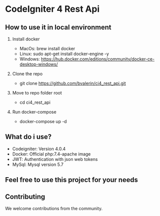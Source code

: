 # CodeIgniter 4 Rest Api

## How to use it in local environment
1. Install docker
    - MacOs: brew install docker
    - Linux: sudo apt-get install docker-engine -y
    - Windows: https://hub.docker.com/editions/community/docker-ce-desktop-windows/

2. Clone the repo
    - git clone https://github.com/bvalerin/ci4_rest_api.git

3. Move to repo folder root
    - cd ci4_rest_api

4. Run docker-compose
    - docker-compose up -d

## What do i use?
- Codeigniter: Version 4.0.4
- Docker: Official php:7.4-apache image
- JWT: Authentication with json web tokens
- MySql: Mysql version 5.7

## Feel free to use this project for your needs


## Contributing
We welcome contributions from the community.